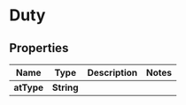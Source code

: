 

# Duty


## Properties

| Name | Type | Description | Notes |
|------------ | ------------- | ------------- | -------------|
|**atType** | **String** |  |  |




